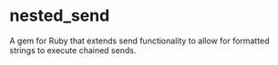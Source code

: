 # nested_send
A gem for Ruby that extends send functionality to allow for formatted strings to execute chained sends.
